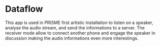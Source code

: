 # Dataflow

This app is used in PRISME first artistic installation to listen on a speaker, analyse the audio stream, and send the informations to a server. The receiver mode allow to connect another phone and engage the speaker in discussion making the audio informations even more interestings.
